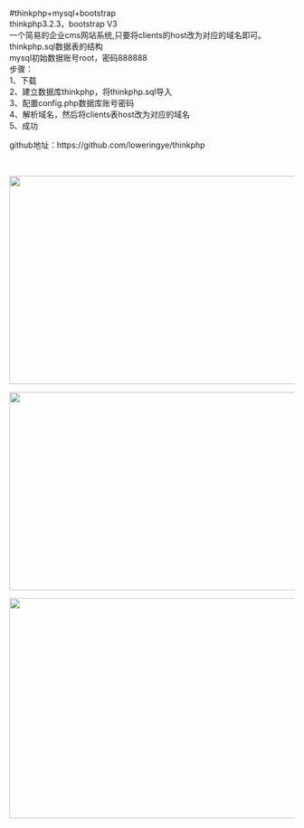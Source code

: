 <p>#thinkphp+mysql+bootstrap<br />thinkphp3.2.3，bootstrap V3<br />一个简易的企业cms网站系统,只要将clients的host改为对应的域名即可。<br />thinkphp.sql数据表的结构<br />mysql初始数据账号root，密码888888<br />步骤：<br />1、下载<br />2、建立数据库thinkphp，将thinkphp.sql导入<br />3、配置config.php数据库账号密码<br />4、解析域名，然后将clients表host改为对应的域名<br />5、成功
<p>github地址：https://github.com/loweringye/thinkphp</p>
<p>&nbsp;</p>
<p><img src="http://images2015.cnblogs.com/blog/489583/201608/489583-20160828200750850-1616560522.png" alt="" width="752" height="368" /></p>
<p><img src="http://images2015.cnblogs.com/blog/489583/201608/489583-20160828200824555-1478294636.png" alt="" width="693" height="350" /></p>
<p><img src="http://images2015.cnblogs.com/blog/489583/201608/489583-20160828200931591-626890660.png" alt="" width="789" height="389" /></p>
<p><img src="http://images2015.cnblogs.com/blog/489583/201608/489583-20160828200905730-137124685.png" alt="" /></p>
<p><img src="http://images2015.cnblogs.com/blog/489583/201608/489583-20160828200912262-1852334865.png" alt="" /></p>
<p>&nbsp;</p>
